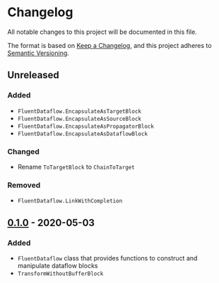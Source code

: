 # Changelog
All notable changes to this project will be documented in this file.

The format is based on [Keep a Changelog](https://keepachangelog.com/en/1.1.0/),
and this project adheres to [Semantic Versioning](https://semver.org/spec/v2.0.0.html).

## Unreleased
### Added
- `FluentDataflow.EncapsulateAsTargetBlock`
- `FluentDataflow.EncapsulateAsSourceBlock`
- `FluentDataflow.EncapsulateAsPropagatorBlock`
- `FluentDataflow.EncapsulateAsDataflowBlock`

### Changed
- Rename `ToTargetBlock` to `ChainToTarget`

### Removed
- `FluentDataflow.LinkWithCompletion`

## [0.1.0] - 2020-05-03
### Added
- `FluentDataflow` class that provides functions to construct and manipulate dataflow blocks
- `TransformWithoutBufferBlock`

[0.1.0]: https://github.com/azyobuzin/BiDaFlow/releases/tag/core-v0.1.0
